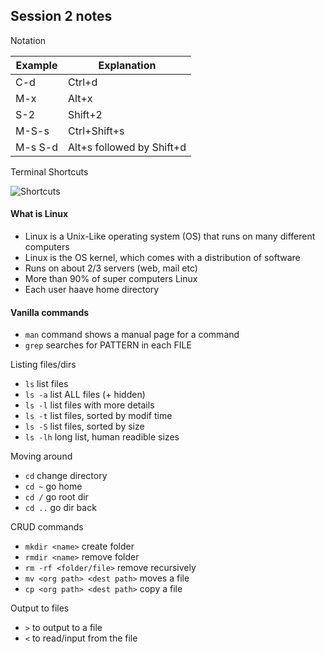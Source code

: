 ## Session 2 notes

Notation

| Example | Explanation               |
| ------- | ------------------------- |
| C-d     | Ctrl+d                    |
| M-x     | Alt+x                     |
| S-2     | Shift+2                   |
| M-S-s   | Ctrl+Shift+s              |
| M-s S-d | Alt+s followed by Shift+d |

Terminal Shortcuts

![Shortcuts](https://i.gyazo.com/e9983a894edf739d869a2bdad96870c3.png)

#### What is Linux

-   Linux is a Unix-Like operating system (OS) that runs on many different computers
-   Linux is the OS kernel, which comes with a distribution of software
-   Runs on about 2/3 servers (web, mail etc)
-   More than 90% of super computers Linux
-   Each user haave home directory

#### Vanilla commands

-   `man` command shows a manual page for a command
-   `grep` searches for PATTERN in each FILE

Listing files/dirs

-   `ls` list files
-   `ls -a` list ALL files (+ hidden)
-   `ls -l` list files with more details
-   `ls -t` list files, sorted by modif time
-   `ls -S` list files, sorted by size
-   `ls -lh` long list, human readible sizes

Moving around

-   `cd` change directory
-   `cd ~` go home
-   `cd /` go root dir
-   `cd ..` go dir back

CRUD commands

-   `mkdir <name>` create folder
-   `rmdir <name>` remove folder
-   `rm -rf <folder/file>` remove recursively
-   `mv <org path> <dest path>` moves a file
-   `cp <org path> <dest path>` copy a file

Output to files

-   `>` to output to a file
-   `<` to read/input from the file
